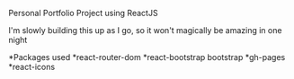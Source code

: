 Personal Portfolio Project using ReactJS

I'm slowly building this up as I go, so it won't magically be amazing in one night

*Packages used
 *react-router-dom
 *react-bootstrap bootstrap
 *gh-pages
 *react-icons
    
